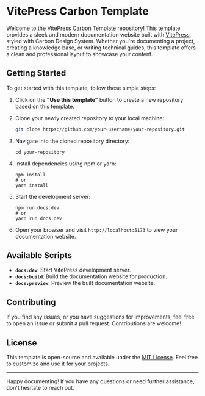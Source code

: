 # VitePress Carbon Template

Welcome to the [VitePress Carbon](https://github.com/brenoepics/vitepress-carbon) Template repository!
This template provides a sleek and modern documentation website built with [VitePress](https://vitepress.dev/), styled with Carbon Design System.
Whether you're documenting a project, creating a knowledge base, or writing technical guides, this template offers a clean and professional layout to showcase your content.

## Getting Started

To get started with this template, follow these simple steps:

1. Click on the **"Use this template"** button to create a new repository based on this template.

2. Clone your newly created repository to your local machine:
   ```bash
   git clone https://github.com/your-username/your-repository.git
   ```

3. Navigate into the cloned repository directory:
   ```
   cd your-repository
   ```

4. Install dependencies using npm or yarn:
   ```
   npm install
   # or
   yarn install
   ```

5. Start the development server:
   ```
   npm run docs:dev
   # or
   yarn run docs:dev
   ```

6. Open your browser and visit `http://localhost:5173` to view your documentation website.

## Available Scripts

- **`docs:dev`**: Start VitePress development server.
- **`docs:build`**: Build the documentation website for production.
- **`docs:preview`**: Preview the built documentation website.

## Contributing

If you find any issues, or you have suggestions for improvements, feel free to open an issue or submit a pull request. Contributions are welcome!

## License

This template is open-source and available under the [MIT License](LICENSE). Feel free to customize and use it for your projects.

---

Happy documenting! If you have any questions or need further assistance, don't hesitate to reach out.
